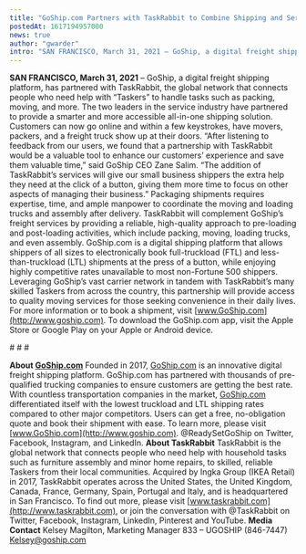 ```yaml
---
title: "GoShip.com Partners with TaskRabbit to Combine Shipping and Service Networks"
postedAt: 1617194957000
news: true
author: "gwarder"
intro: "SAN FRANCISCO, March 31, 2021 – GoShip, a digital freight shipping platform, has partnered with TaskRabbit, the global network that connects people who need help with “Taskers” to handle tasks such as packing, moving, and more. The two leaders in the service industry have partnered to provide a smarter and more accessible all-in-one shipping solution. Customers can now go online and within a few keystrokes, have movers, packers, and a freight truck show up at their doors. “After listening to feedback from o"
---
```

**SAN FRANCISCO, March 31, 2021** – GoShip, a digital freight shipping platform, has partnered with TaskRabbit, the global network that connects people who need help with “Taskers” to handle tasks such as packing, moving, and more. The two leaders in the service industry have partnered to provide a smarter and more accessible all-in-one shipping solution. Customers can now go online and within a few keystrokes, have movers, packers, and a freight truck show up at their doors. “After listening to feedback from our users, we found that a partnership with TaskRabbit would be a valuable tool to enhance our customers’ experience and save them valuable time,” said GoShip CEO Zane Salim. “The addition of TaskRabbit’s services will give our small business shippers the extra help they need at the click of a button, giving them more time to focus on other aspects of managing their business.” Packaging shipments requires expertise, time, and ample manpower to coordinate the moving and loading trucks and assembly after delivery. TaskRabbit will complement GoShip’s freight services by providing a reliable, high-quality approach to pre-loading and post-loading activities, which include packing, moving, loading trucks, and even assembly. GoShip.com is a digital shipping platform that allows shippers of all sizes to electronically book full-truckload (FTL) and less-than-truckload (LTL) shipments at the press of a button, while enjoying highly competitive rates unavailable to most non-Fortune 500 shippers. Leveraging GoShip’s vast carrier network in tandem with TaskRabbit’s many skilled Taskers from across the country, this partnership will provide access to quality moving services for those seeking convenience in their daily lives. For more information or to book a shipment, visit [www.GoShip.com](http://www.goship.com). To download the GoShip.com app, visit the Apple Store or Google Play on your Apple or Android device.

\# # #

**About [GoShip.com](http://www.goship.com)** Founded in 2017, [GoShip.com](http://www.goship.com) is an innovative digital freight shipping platform. GoShip.com has partnered with thousands of pre-qualified trucking companies to ensure customers are getting the best rate. With countless transportation companies in the market, [GoShip.com](http://www.goship.com) differentiated itself with the lowest truckload and LTL shipping rates compared to other major competitors. Users can get a free, no-obligation quote and book their shipment with ease. To learn more, please visit [www.GoShip.com](http://www.goship.com). @ReadySetGoShip on Twitter, Facebook, Instagram, and LinkedIn. **About TaskRabbit** TaskRabbit is the global network that connects people who need help with household tasks such as furniture assembly and minor home repairs, to skilled, reliable Taskers from their local communities. Acquired by Ingka Group (IKEA Retail) in 2017, TaskRabbit operates across the United States, the United Kingdom, Canada, France, Germany, Spain, Portugal and Italy, and is headquartered in San Francisco. To find out more, please visit [www.taskrabbit.com](http://www.taskrabbit.com), or join the conversation with @TaskRabbit on Twitter, Facebook, Instagram, LinkedIn, Pinterest and YouTube. **Media Contact** Kelsey Magilton, Marketing Manager 833 – UGOSHIP (846-7447) [Kelsey@goship.com](mailto:Kelsey@goship.com)

